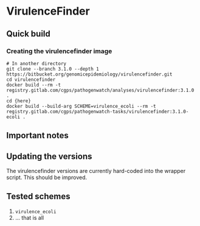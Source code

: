 # VirulenceFinder

## Quick build

### Creating the virulencefinder image

```
# In another directory
git clone --branch 3.1.0 --depth 1 https://bitbucket.org/genomicepidemiology/virulencefinder.git
cd virulencefinder
docker build --rm -t registry.gitlab.com/cgps/pathogenwatch/analyses/virulencefinder:3.1.0 .
cd {here}
docker build --build-arg SCHEME=virulence_ecoli --rm -t registry.gitlab.com/cgps/pathogenwatch-tasks/virulencefinder:3.1.0-ecoli .
```

## Important notes

## Updating the versions

The virulencefinder versions are currently hard-coded into the wrapper script. This should be improved.

## Tested schemes

1. `virulence_ecoli`
2. ... that is all

